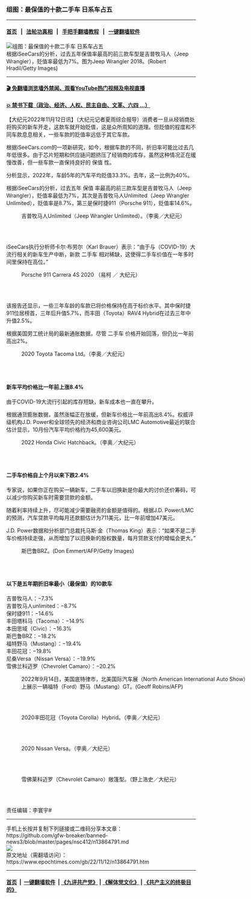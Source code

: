 ### 组图：最保值的十款二手车 日系车占五
------------------------

#### [首页](https://github.com/gfw-breaker/banned-news3/blob/master/README.md) &nbsp;&nbsp;|&nbsp;&nbsp; [法轮功真相](https://github.com/begood0513/basic/blob/master/README.md)  &nbsp;&nbsp;|&nbsp;&nbsp; [手把手翻墙教程](https://github.com/gfw-breaker/guides/wiki)  &nbsp;&nbsp;|&nbsp;&nbsp; [一键翻墙软件](https://github.com/gfw-breaker/nogfw/blob/master/README.md)  



<div><img alt="组图：最保值的十款二手车 日系车占五" class="attachment-djy_600_400 size-djy_600_400 wp-post-image" src="https://i.epochtimes.com/assets/uploads/2018/05/201810508-Chi-Jin-Jeep-Wrangler-928412890-600x400.jpg"/>
<div class="caption">
 根据iSeeCars的分析，过去五年保值率最高的前三款车型是吉普牧马人（Jeep Wrangler），贬值率最低为7%。图为Jeep Wrangler 2018。(Robert Hradil/Getty Images)
</div></div><hr/>

#### [ 🎬  免翻墙浏览墙外禁闻、观看YouTube热门视频及电视直播](https://github.com/gfw-breaker/HelloWorld)

#### [ 💥  禁书下载（政治、经济、人权、民主自由、文革、六四 ...）](https://github.com/gfw-breaker/books/blob/master/README.md)

<div><p>
 【大纪元2022年11月12日讯】（大纪元记者夏雨综合报导）消费者一旦从经销商处将购买的新车开走，这款车就开始贬值，这是众所周知的道理。但贬值的程度和不同车款息息相关，一些车款的贬值率远低于其它车款。
</p>
<p>
 根据iSeeCars.com的一项新研究，如今，根据车款的不同，折旧率可能比过去几年低很多。由于芯片短期和供应链问题挤压了经销商的库存，虽然这种情况正在缓慢改善，但一些车款一直保持良好的
 <ok href="https://www.epochtimes.com/gb/tag/%E4%BF%9D%E5%80%BC.html">
  保值
 </ok>
 性。
</p>
<p>
 分析显示，2022年，车龄5年的汽车平均贬值33.3%。去年，这一比例为40%。
</p>
<p>
 根据iSeeCars的分析，过去五年
 <ok href="https://www.epochtimes.com/gb/tag/%E4%BF%9D%E5%80%BC.html">
  保值
 </ok>
 率最高的前三款车型是吉普牧马人（Jeep Wrangler），贬值率最低为7%，其次是吉普牧马人Unlimited（Jeep Wrangler Unlimited），贬值率是8.7%，第三是保时捷911（Porsche 911），贬值率14.6%。
</p>
<figure aria-describedby="caption-attachment-5881283" class="wp-caption aligncenter" id="attachment_5881283" style="width: 600px">
 <ok href="https://i.epochtimes.com/assets/uploads/2015/06/1506061236502224.jpg" target="_blank">
  <img alt="" class="size-large wp-image-5881283" src="https://i.epochtimes.com/assets/uploads/2015/06/1506061236502224-600x400.jpg"/>
 </ok>
 <br/><figcaption class="wp-caption-text" id="caption-attachment-5881283">
  吉普牧马人Unlimited（Jeep Wrangler Unlimited）。（李奥／大纪元）
 </figcaption><br/>
</figure><br/>
<p>
 iSeeCars执行分析师卡尔‧布劳尔（Karl Brauer）表示：“由于与（COVID-19）大流行相关的新车生产中断，新款
 <ok href="https://www.epochtimes.com/gb/tag/%E4%BA%8C%E6%89%8B%E8%BD%A6.html">
  二手车
 </ok>
 相对稀缺，这使得二手车价值在一年多时间里保持在高位。”
</p>
<figure aria-describedby="caption-attachment-10987531" class="wp-caption aligncenter" id="attachment_10987531" style="width: 600px">
 <ok href="https://i.epochtimes.com/assets/uploads/2019/01/Porsche-911-Carrera-4S-2020.jpg" target="_blank">
  <img alt="" class="size-large wp-image-10987531" src="https://i.epochtimes.com/assets/uploads/2019/01/Porsche-911-Carrera-4S-2020-600x400.jpg"/>
 </ok>
 <br/><figcaption class="wp-caption-text" id="caption-attachment-10987531">
  Porsche 911 Carrera 4S 2020 （易柯 ／ 大纪元）
 </figcaption><br/>
</figure><br/>
<p>
 该报告还显示，一些三年车龄的车款已将价格保持在高于标价水平。其中保时捷911位居榜首，三年后升值5.7%，而丰田（Toyota）RAV4 Hybrid在过去三年中升值2.5%。
</p>
<p>
 根据美国劳工统计局的最新通胀数据，尽管
 <ok href="https://www.epochtimes.com/gb/tag/%E4%BA%8C%E6%89%8B%E8%BD%A6.html">
  二手车
 </ok>
 价格开始回落，但仍比一年前高出2%。
</p>
<figure aria-describedby="caption-attachment-12597509" class="wp-caption aligncenter" id="attachment_12597509" style="width: 600px">
 <ok href="https://i.epochtimes.com/assets/uploads/2020/12/2020_Toyota_Tacoma_01-e1607138229415.jpg" target="_blank">
  <img alt="" class="size-large wp-image-12597509" src="https://i.epochtimes.com/assets/uploads/2020/12/2020_Toyota_Tacoma_01-600x400.jpg"/>
 </ok>
 <br/><figcaption class="wp-caption-text" id="caption-attachment-12597509">
  2020 Toyota Tacoma Ltd。（李奥／大纪元）
 </figcaption><br/>
</figure><br/>
<h4>
 新车平均价格比一年前上涨8.4%
</h4>
<p>
 由于COVID-19大流行引起的库存短缺，新车成本也一直在攀升。
</p>
<p>
 根据通货膨胀数据，虽然涨幅正在放缓，但新车价格比一年前高出8.4%。权威评级机构J.D. Power和全球领先的经济和商业咨询公司LMC Automotive最近的联合估计显示，10月份汽车平均价格约为45,600美元。
</p>
<figure aria-describedby="caption-attachment-13606447" class="wp-caption aligncenter" id="attachment_13606447" style="width: 600px">
 <ok href="https://i.epochtimes.com/assets/uploads/2022/02/id13606447-2022_Honda_Civic_HB_01-e1645853943529.jpg" target="_blank">
  <img alt="" class="size-large wp-image-13606447" src="https://i.epochtimes.com/assets/uploads/2022/02/id13606447-2022_Honda_Civic_HB_01-600x400.jpg"/>
 </ok>
 <br/><figcaption class="wp-caption-text" id="caption-attachment-13606447">
  2022 Honda Civic Hatchback。（李奥／大纪元）
 </figcaption><br/>
</figure><br/>
<h4>
 二手车价格自上个月以来下跌2.4%
</h4>
<p>
 专家说，如果你正在购买一辆新车，二手车以旧换新是你最大的讨价还价筹码，可以减少你购买新车时需要贷款的金额。
</p>
<p>
 随着利率持续上升，尽可能减少需要融资的金额是值得的。根据J.D. Power/LMC的预测，汽车贷款平均每月还款额估计为711美元，比一年前增加47美元。
</p>
<p>
 J.D. Power数据和分析部门总裁托马斯‧金（Thomas King）表示：“如果不是二手车价格持续走强，从而增加了以旧换新的股权数量，每月贷款支付的增幅会更大。”
</p>
<figure aria-describedby="caption-attachment-9770078" class="wp-caption aligncenter" id="attachment_9770078" style="width: 600px">
 <ok href="https://i.epochtimes.com/assets/uploads/2017/10/GettyImages-468279388.jpg" target="_blank">
  <img alt="" class="size-large wp-image-9770078" src="https://i.epochtimes.com/assets/uploads/2017/10/GettyImages-468279388-600x422.jpg"/>
 </ok>
 <br/><figcaption class="wp-caption-text" id="caption-attachment-9770078">
  斯巴鲁BRZ。(Don Emmert/AFP/Getty Images)
 </figcaption><br/>
</figure><br/>
<h4>
 以下是五年期折旧率最小（最保值）的10款车
</h4>
<p>
 吉普牧马人：−7.3%
 <br/>
 吉普牧马人unlimited：−8.7%
 <br/>
 保时捷911：−14.6%
 <br/>
 丰田塔科马（Tacoma）：−14.9%
 <br/>
 本田思域（Civic）：−16.3%
 <br/>
 斯巴鲁BRZ：−18.2%
 <br/>
 福特野马（Mustang）：−19.4%
 <br/>
 丰田花冠：−19.8%
 <br/>
 尼桑Versa（Nissan Versa）：−19.9%
 <br/>
 雪佛兰科迈罗（Chevrolet Camaro）：−20.2%
</p>
<figure aria-describedby="caption-attachment-13826461" class="wp-caption aligncenter" id="attachment_13826461" style="width: 600px">
 <ok href="https://i.epochtimes.com/assets/uploads/2022/09/id13826461-000_32JE8TK.jpg" target="_blank">
  <img alt="" class="size-large wp-image-13826461" src="https://i.epochtimes.com/assets/uploads/2022/09/id13826461-000_32JE8TK-600x400.jpg"/>
 </ok>
 <br/><figcaption class="wp-caption-text" id="caption-attachment-13826461">
  2022年9月14日，美国底特律市，北美国际汽车展（North American International Auto Show）上展示一辆福特（Ford）野马（Mustang）GT。(Geoff Robins/AFP)
 </figcaption><br/>
</figure><br/>
<figure aria-describedby="caption-attachment-11781637" class="wp-caption aligncenter" id="attachment_11781637" style="width: 600px">
 <ok href="https://i.epochtimes.com/assets/uploads/2020/01/2020_Toyota_Corolla_Hybrid_03-e1578633913831.jpg" target="_blank">
  <img alt="" class="size-large wp-image-11781637" src="https://i.epochtimes.com/assets/uploads/2020/01/2020_Toyota_Corolla_Hybrid_03-600x400.jpg"/>
 </ok>
 <br/><figcaption class="wp-caption-text" id="caption-attachment-11781637">
  2020丰田花冠（Toyota Corolla）Hybrid。（李奥／大纪元）
 </figcaption><br/>
</figure><br/>
<figure aria-describedby="caption-attachment-12071851" class="wp-caption aligncenter" id="attachment_12071851" style="width: 600px">
 <ok href="https://i.epochtimes.com/assets/uploads/2020/04/2020_Nissan_Versa_02-e1588221282840.jpg" target="_blank">
  <img alt="" class="size-large wp-image-12071851" src="https://i.epochtimes.com/assets/uploads/2020/04/2020_Nissan_Versa_02-600x400.jpg"/>
 </ok>
 <br/><figcaption class="wp-caption-text" id="caption-attachment-12071851">
  2020 Nissan Versa。（李奥／大纪元）
 </figcaption><br/>
</figure><br/>
<figure aria-describedby="caption-attachment-8556863" class="wp-caption aligncenter" id="attachment_8556863" style="width: 600px">
 <ok href="https://i.epochtimes.com/assets/uploads/2016/12/1612020431562801.jpg" target="_blank">
  <img alt="" class="size-large wp-image-8556863" src="https://i.epochtimes.com/assets/uploads/2016/12/1612020431562801-600x399.jpg"/>
 </ok>
 <br/><figcaption class="wp-caption-text" id="caption-attachment-8556863">
  雪佛莱科迈罗（Chevrolet Camaro）敞篷型。（野上浩史／大纪元）
 </figcaption><br/>
</figure><br/>
<p>
 责任编辑：李寰宇#
</p>
</div>
<hr/>
手机上长按并复制下列链接或二维码分享本文章：<br/>
https://github.com/gfw-breaker/banned-news3/blob/master/pages/nsc412/n13864791.md <br/>
<a href='https://github.com/gfw-breaker/banned-news3/blob/master/pages/nsc412/n13864791.md'><img src='https://github.com/gfw-breaker/banned-news3/blob/master/pages/nsc412/n13864791.md.png'/></a> <br/>
原文地址（需翻墙访问）：https://www.epochtimes.com/gb/22/11/12/n13864791.htm


------------------------
#### [首页](https://github.com/gfw-breaker/banned-news3/blob/master/README.md) &nbsp;|&nbsp; [一键翻墙软件](https://github.com/gfw-breaker/nogfw/blob/master/README.md) &nbsp;| [《九评共产党》](https://github.com/gfw-breaker/9ping.md/blob/master/README.md#九评之一评共产党是什么) | [《解体党文化》](https://github.com/gfw-breaker/jtdwh.md/blob/master/README.md) | [《共产主义的终极目的》](https://github.com/gfw-breaker/gczydzjmd.md/blob/master/README.md)


<img src='http://gfw-breaker.win/banned-news3/pages/nsc412/n13864791.md' width='0px' height='0px'/>